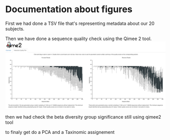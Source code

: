 # Documentation about figures
 
First we had done a TSV file that's representing metadata about our 20 subjects.

Then we have done a  sequence quality check using the Qimee 2 tool.
![SEQ_quality](/doc/Sequence_Quality.png)


then we had check the beta diversity group significance still using qimee2 tool

to finaly get do a PCA and a Taxinomic assignement 
